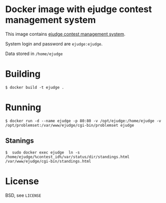 Docker image with ejudge contest management system
==================================================

This image contains [ejudge contest management system](https://ejudge.ru).

System login and password are `ejudge:ejudge`.

Data stored in `/home/ejudge`

Building
========

    $ docker build -t ejudge .
    
Running
=======

    $ docker run -d --name ejudge -p 80:80 -v /opt/ejudge:/home/ejudge -v /opt/problemset:/var/www/ejudge/cgi-bin/problemset ejudge

## Stanings

    $  sudo docker exec ejudge  ln -s /home/ejudge/%contest_id%/var/status/dir/standings.html /var/www/ejudge/cgi-bin/standings.html

License
=======

BSD, see `LICENSE`
